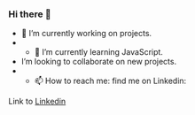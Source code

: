 ### Hi there 👋

- 🔭 I’m currently working on projects.
- - 🌱 I’m currently learning JavaScript.
- I’m looking to collaborate on new projects.
- - 📫 How to reach me: find me on Linkedin:

Link to [Linkedin](https://www.linkedin.com/in/ivailo-petrov-977141237/)

<!--
**IvoPetrov96/IvoPetrov96** is a ✨ _special_ ✨ repository because its `README.md` (this file) appears on your GitHub profile.

Here are some ideas to get you started:

- 🔭 I’m currently working on ...
- 🌱 I’m currently learning ...
- 👯 I’m looking to collaborate on ...
- 🤔 I’m looking for help with ...
- 💬 Ask me about ...
- 📫 How to reach me: ...
- 😄 Pronouns: ...
- ⚡ Fun fact: ...
-->
